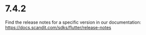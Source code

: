 
# 7.4.2

Find the release notes for a specific version in our documentation: https://docs.scandit.com/sdks/flutter/release-notes
